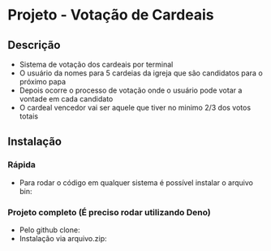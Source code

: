 # Projeto - Votação de Cardeais

## Descrição

- Sistema de votação dos cardeais por terminal
- O usuário da nomes para 5 cardeias da igreja que são candidatos para o próximo papa
- Depois ocorre o processo de votação onde o usuário pode votar a vontade em cada candidato
- O cardeal vencedor vai ser aquele que tiver no minimo 2/3 dos votos totais

## Instalação

### Rápida

- Para rodar o código em qualquer sistema é possível instalar o arquivo bin: 

### Projeto completo (É preciso rodar utilizando Deno)

- Pelo github clone:
- Instalação via arquivo.zip: 